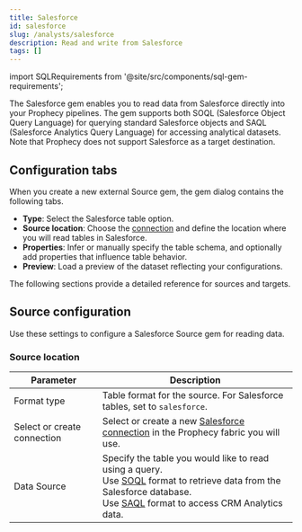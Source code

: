 ```yaml
---
title: Salesforce
id: salesforce
slug: /analysts/salesforce
description: Read and write from Salesforce
tags: []
---
```


import SQLRequirements from '@site/src/components/sql-gem-requirements';

<SQLRequirements
  execution_engine="Prophecy Automate"
  sql_package_name=""
  sql_package_version=""
/>

The Salesforce gem enables you to read data from Salesforce directly into your Prophecy pipelines. The gem supports both SOQL (Salesforce Object Query Language) for querying standard Salesforce objects and SAQL (Salesforce Analytics Query Language) for accessing analytical datasets. Note that Prophecy does not support Salesforce as a target destination.

## Configuration tabs

When you create a new external Source gem, the gem dialog contains the following tabs.

- **Type**: Select the Salesforce table option.
- **Source location**: Choose the [connection](/administration/fabrics/prophecy-fabrics/connections/) and define the location where you will read tables in Salesforce.
- **Properties**: Infer or manually specify the table schema, and optionally add properties that influence table behavior.
- **Preview**: Load a preview of the dataset reflecting your configurations.

The following sections provide a detailed reference for sources and targets.

## Source configuration

Use these settings to configure a Salesforce Source gem for reading data.

### Source location

| Parameter                   | Description                                                                                                                                                                                                                                                                                                                                                                                            |
| --------------------------- | ------------------------------------------------------------------------------------------------------------------------------------------------------------------------------------------------------------------------------------------------------------------------------------------------------------------------------------------------------------------------------------------------------ |
| Format type                 | Table format for the source. For Salesforce tables, set to `salesforce`.                                                                                                                                                                                                                                                                                                                               |
| Select or create connection | Select or create a new [Salesforce connection](/administration/fabrics/prophecy-fabrics/connections/salesforce) in the Prophecy fabric you will use.                                                                                                                                                                                                                                                   |
| Data Source                 | Specify the table you would like to read using a query. <br/>Use [SOQL](https://developer.salesforce.com/docs/atlas.en-us.soql_sosl.meta/soql_sosl/sforce_api_calls_soql.htm) format to retrieve data from the Salesforce database. <br/>Use [SAQL](https://developer.salesforce.com/docs/atlas.en-us.bi_dev_guide_saql.meta/bi_dev_guide_saql/bi_saql_intro.htm) format to access CRM Analytics data. |

<!-- ### Source properties

| Property                                     | Description                                                                                                                                                                                                                                                            |
| -------------------------------------------- | ---------------------------------------------------------------------------------------------------------------------------------------------------------------------------------------------------------------------------------------------------------------------- |
| Description                                  | Description of the table.                                                                                                                                                                                                                                              |
| Primary key chunking                         | Enables splitting queries on large tables into chunks based on the record IDs, or primary keys, of the queried records.                                                                                                                                                |
| Chunk size                                   | Specifies the number of records per chunk when primary key chunking is enabled.                                                                                                                                                                                        |
| Timeout                                      | Maximum time in seconds to wait for a response from the Salesforce API before the request times out.                                                                                                                                                                   |
| Max Length of column                         | Sets the maximum character length for columns when inferring the table schema.                                                                                                                                                                                         |
| External ID field name for Salesforce Object | Assign an External ID attribute to a [custom field](https://developer.salesforce.com/docs/atlas.en-us.object_reference.meta/object_reference/custom_fields.htm) for a Salesforce object. This may be used to reference an ID from an external system such as Prophecy. | -->
